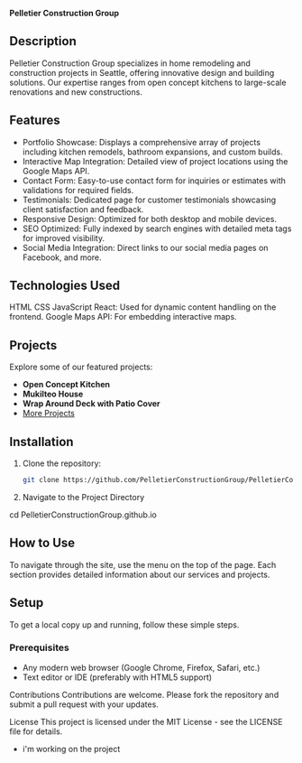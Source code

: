 **Pelletier Construction Group**

## Description

Pelletier Construction Group specializes in home remodeling and construction projects in Seattle, offering innovative design and building solutions. Our expertise ranges from open concept kitchens to large-scale renovations and new constructions.

## Features

- Portfolio Showcase: Displays a comprehensive array of projects including kitchen remodels, bathroom expansions, and custom builds.
- Interactive Map Integration: Detailed view of project locations using the Google Maps API.
- Contact Form: Easy-to-use contact form for inquiries or estimates with validations for required fields.
- Testimonials: Dedicated page for customer testimonials showcasing client satisfaction and feedback.
- Responsive Design: Optimized for both desktop and mobile devices.
- SEO Optimized: Fully indexed by search engines with detailed meta tags for improved visibility.
- Social Media Integration: Direct links to our social media pages on Facebook, and more.

## Technologies Used

HTML
CSS
JavaScript
React: Used for dynamic content handling on the frontend.
Google Maps API: For embedding interactive maps.

## Projects

Explore some of our featured projects:

- **Open Concept Kitchen**
- **Mukilteo House**
- **Wrap Around Deck with Patio Cover**
- [More Projects](https://pelletierconstructiongroup.com/projects)

## Installation

1. Clone the repository:

   ```bash
   git clone https://github.com/PelletierConstructionGroup/PelletierConstructionGroup.github.io.git

   ```

2. Navigate to the Project Directory

cd PelletierConstructionGroup.github.io

## How to Use

To navigate through the site, use the menu on the top of the page. Each section provides detailed information about our services and projects.

## Setup

To get a local copy up and running, follow these simple steps.

### Prerequisites

- Any modern web browser (Google Chrome, Firefox, Safari, etc.)
- Text editor or IDE (preferably with HTML5 support)

Contributions
Contributions are welcome. Please fork the repository and submit a pull request with your updates.

License
This project is licensed under the MIT License - see the LICENSE file for details.

- i'm working on the project
